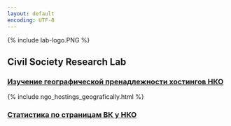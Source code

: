 ```yaml
---
layout: default
encoding: UTF-8
---
```


{% include lab-logo.PNG %}

## Civil Society Research Lab

### [Изучение географической пренадлежности хостингов НКО](./hostings.md)

{% include ngo_hostings_geografically.html %}

### [Статистика по страницам ВК у НКО](./vk_analysis.md) 
